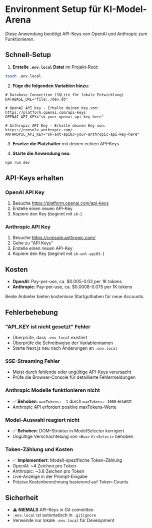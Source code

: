 # Environment Setup für KI-Model-Arena

Diese Anwendung benötigt API-Keys von OpenAI und Anthropic zum Funktionieren.

## Schnell-Setup

1. **Erstelle `.env.local` Datei** im Projekt-Root:
```bash
touch .env.local
```

2. **Füge die folgenden Variablen hinzu**:
```env
# Database Connection (SQLite für lokale Entwicklung)
DATABASE_URL="file:./dev.db"

# OpenAI API Key - Erhalte deinen Key von: https://platform.openai.com/api-keys
OPENAI_API_KEY="sk-your-openai-api-key-here"

# Anthropic API Key - Erhalte deinen Key von: https://console.anthropic.com/
ANTHROPIC_API_KEY="sk-ant-api03-your-anthropic-api-key-here"
```

3. **Ersetze die Platzhalter** mit deinen echten API-Keys

4. **Starte die Anwendung neu**:
```bash
npm run dev
```

## API-Keys erhalten

### OpenAI API Key
1. Besuche https://platform.openai.com/api-keys
2. Erstelle einen neuen API-Key
3. Kopiere den Key (beginnt mit `sk-`)

### Anthropic API Key  
1. Besuche https://console.anthropic.com/
2. Gehe zu "API Keys" 
3. Erstelle einen neuen API-Key
4. Kopiere den Key (beginnt mit `sk-ant-api03-`)

## Kosten

- **OpenAI**: Pay-per-use, ca. $0.005-0.03 per 1K tokens
- **Anthropic**: Pay-per-use, ca. $0.0008-0.075 per 1K tokens

Beide Anbieter bieten kostenlose Startguthaben für neue Accounts.

## Fehlerbehebung

### "API_KEY ist nicht gesetzt" Fehler
- Überprüfe, dass `.env.local` existiert
- Überprüfe die Schreibweise der Variablennamen
- Starte Next.js neu nach Änderungen an `.env.local`

### SSE-Streaming Fehler
- Meist durch fehlende oder ungültige API-Keys verursacht
- Prüfe die Browser-Console für detaillierte Fehlermeldungen

### Anthropic Modelle funktionieren nicht
- ✅ **Behoben**: `maxTokens: -1` durch `maxTokens: 4000` ersetzt
- Anthropic API erfordert positive maxTokens-Werte

### Model-Auswahl reagiert nicht
- ✅ **Behoben**: DOM-Struktur in ModelSelector korrigiert
- Ungültige Verschachtelung von `<Box>` in `<Select>` behoben

### Token-Zählung und Kosten
- ✅ **Implementiert**: Modell-spezifische Token-Zählung
- OpenAI: ~4 Zeichen pro Token
- Anthropic: ~3.8 Zeichen pro Token
- Live-Anzeige in der Prompt-Eingabe
- Präzise Kostenberechnung basierend auf Token-Counts

## Sicherheit

- ⚠️ **NIEMALS** API-Keys in Git committen
- `.env.local` ist automatisch in `.gitignore` 
- Verwende nur lokale `.env.local` für Development